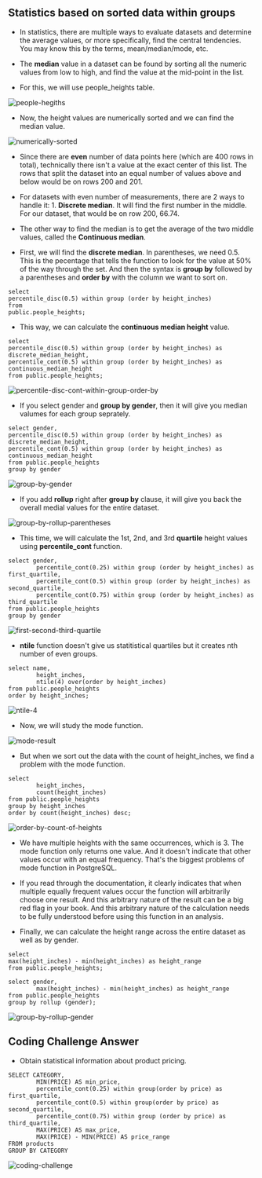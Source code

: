 ## Statistics based on sorted data within groups

- In statistics, there are multiple ways to evaluate datasets and determine the average values, or more specifically, find the central tendencies. You may know this by the terms, mean/median/mode, etc.


- The **median** value in a dataset can be found by sorting all the numeric values from low to high, and find the value at the mid-point in the list.


- For this, we will use people_heights table.


![people-hegiths](/pictures/PostgreSQL/statistics-on-sorted-data/people-heights.PNG "people hegiths")


- Now, the height values are numerically sorted and we can find the median value.


![numerically-sorted](/pictures/PostgreSQL/statistics-on-sorted-data/numerically-sorted.PNG "numerically sorted")


- Since there are **even** number of data points here (which are 400 rows in total), technically there isn't a value at the exact center of this list. The rows that split the dataset into an equal number of values above and below would be on rows 200 and 201.


- For datasets with even number of measurements, there are 2 ways to handle it: 1. **Discrete median**. It will find the first number in the middle. For our dataset, that would be on row 200, 66.74.


- The other way to find the median is to get the average of the two middle values, called the **Continuous median**.


- First, we will find the **discrete median**. In parentheses, we need 0.5. This is the pecentage that tells the function to look for the value at 50% of the way through the set. And then the syntax is **group by** followed by a parentheses and **order by** with the column we want to sort on.


```
select
percentile_disc(0.5) within group (order by height_inches)
from
public.people_heights;
```


- This way, we can calculate the **continuous median height** value.


```
select 
percentile_disc(0.5) within group (order by height_inches) as discrete_median_height,
percentile_cont(0.5) within group (order by height_inches) as continuous_median_height
from public.people_heights;
```


![percentile-disc-cont-within-group-order-by](/pictures/PostgreSQL/statistics-on-sorted-data/percentile-discrete-cont-within-group.PNG "percentile disc percentile cont within group order by")



- If you select gender and **group by gender**, then it will give you median valumes for each group seprately.


```
select gender,
percentile_disc(0.5) within group (order by height_inches) as discrete_median_height,
percentile_cont(0.5) within group (order by height_inches) as continuous_median_height
from public.people_heights
group by gender
```


![group-by-gender](/pictures/PostgreSQL/statistics-on-sorted-data/group-by-gender.PNG "group by gender")


- If you add **rollup** right after **group by** clause, it will give you back the overall medial values for the entire dataset.


![group-by-rollup-parentheses](/pictures/PostgreSQL/statistics-on-sorted-data/group-by-rollup-parentheses.PNG "group by rollup parentheses")


- This time, we will calculate the 1st, 2nd, and 3rd **quartile** height values using **percentile_cont** function.


```
select gender,
		percentile_cont(0.25) within group (order by height_inches) as first_quartile,
		percentile_cont(0.5) within group (order by height_inches) as second_quartile,
		percentile_cont(0.75) within group (order by height_inches) as third_quartile
from public.people_heights
group by gender
```


![first-second-third-quartile](/pictures/PostgreSQL/statistics-on-sorted-data/first-second-third-quartile.PNG "first second third quartile")


- **ntile** function doesn't give us statitistical quartiles but it creates nth number of even groups.


```
select name,
		height_inches,
		ntile(4) over(order by height_inches)
from public.people_heights
order by height_inches;
```


![ntile-4](/pictures/PostgreSQL/statistics-on-sorted-data/ntile-4.PNG "ntile 4")


- Now, we will study the mode function. 


![mode-result](/pictures/PostgreSQL/statistics-on-sorted-data/mode-result.PNG "mode result")


- But when we sort out the data with the count of height_inches, we find a problem with the mode function.


```
select
		height_inches,
		count(height_inches)
from public.people_heights
group by height_inches
order by count(height_inches) desc;
```


![order-by-count-of-heights](/pictures/PostgreSQL/statistics-on-sorted-data/order-by-count-of-heights.PNG "order by count of heights")


- We have multiple heights with the same occurrences, which is 3. The mode function only returns one value. And it doesn't indicate that other values occur with an equal frequency. That's the biggest problems of mode function in PostgreSQL.


- If you read through the documentation, it clearly indicates that when multiple equally frequent values occur the function will arbitrarily choose one result. And this arbitrary nature of the result can be a big red flag in your book. And this arbitrary nature of the calculation needs to be fully understood before using this function in an analysis. 


- Finally, we can calculate the height range across the entire dataset as well as by gender.


```
select
max(height_inches) - min(height_inches) as height_range
from public.people_heights;
```

```
select gender,
		max(height_inches) - min(height_inches) as height_range
from public.people_heights
group by rollup (gender);
```


![group-by-rollup-gender](/pictures/PostgreSQL/statistics-on-sorted-data/group-by-rollup-gender.PNG "group by rollup gender")


## Coding Challenge Answer

- Obtain statistical information about product pricing.


```
SELECT CATEGORY,
		MIN(PRICE) AS min_price,
		percentile_cont(0.25) within group(order by price) as first_quartile,
		percentile_cont(0.5) within group(order by price) as second_quartile,
		percentile_cont(0.75) within group (order by price) as third_quartile,
		MAX(PRICE) AS max_price,
		MAX(PRICE) - MIN(PRICE) AS price_range
FROM products
GROUP BY CATEGORY
```


![coding-challenge](/pictures/PostgreSQL/statistics-on-sorted-data/coding-challenge.PNG "coding challenge")


